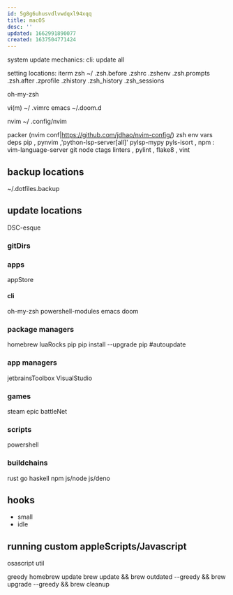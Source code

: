 ```yaml
---
id: 5g8g6uhusvdlvwdqxl94xqq
title: macOS
desc: ''
updated: 1662991890077
created: 1637504771424
---
```


system update mechanics:
cli: update all

setting locations:
  iterm
  zsh
    ~/
    .zsh.before
    .zshrc
    .zshenv
    .zsh.prompts
    .zsh.after
    .zprofile
    .zhistory
    .zsh_history
    .zsh_sessions

  oh-my-zsh

  vi(m)
    ~/
    .vimrc
  emacs
    ~/.doom.d

nvim
  ~/
  .config/nvim

  packer
(nvim conf|https://github.com/jdhao/nvim-config/)
  zsh env vars
  deps
    pip
      , pynvim
      ,'python-lsp-server[all]' pylsp-mypy pyls-isort
      ,
    npm : vim-language-server
    git
    node
    ctags
    linters
      , pylint
      , flake8
      , vint

## backup locations
~/.dotfiles.backup

## update locations
DSC-esque
### gitDirs
### apps
appStore
#### cli
oh-my-zsh
powershell-modules
emacs
  doom

### package managers
homebrew
luaRocks
pip
  pip install --upgrade pip #autoupdate
### app managers
jetbrainsToolbox
VisualStudio
### games
steam
epic
battleNet
### scripts
powershell
### buildchains
rust
go
haskell
npm
js/node
js/deno

## hooks
- small
- idle

## running custom appleScripts/Javascript
osascript util

greedy homebrew update
brew update && brew outdated --greedy && brew upgrade --greedy && brew cleanup

